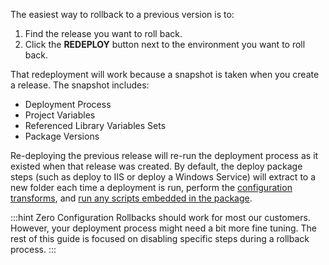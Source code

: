 The easiest way to rollback to a previous version is to:

1. Find the release you want to roll back.
2. Click the **REDEPLOY** button next to the environment you want to roll back.

That redeployment will work because a snapshot is taken when you create a release.  The snapshot includes:

- Deployment Process
- Project Variables
- Referenced Library Variables Sets
- Package Versions

Re-deploying the previous release will re-run the deployment process as it existed when that release was created.  By default, the deploy package steps (such as deploy to IIS or deploy a Windows Service) will extract to a new folder each time a deployment is run, perform the [configuration transforms](/docs/projects/steps/configuration-features/structured-configuration-variables-feature.md), and [run any scripts embedded in the package](/docs/deployments/custom-scripts/scripts-in-packages/).  

:::hint
Zero Configuration Rollbacks should work for most our customers.  However, your deployment process might need a bit more fine tuning.  The rest of this guide is focused on disabling specific steps during a rollback process.
:::